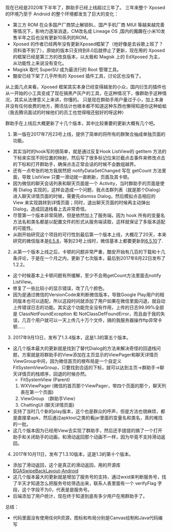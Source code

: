 现在已经是2020年下半年了，群助手已经上线超过三年了。
三年来整个 Xposed 的环境乃至于 Android 的整个环境都发生了巨大的变化：
- 第三方 ROM 在众多国产厂商禁止解锁BL、国产手机厂商 MIUI 等越来越完善等情况下，影响力逐渐消退，CM改名成 Lineage OS ,国内的魔趣在小米10发售半年之后也没有更新10系列的ROM。
- Xposed 的作者已经两年没有更新Xposed框架了（他好像是去谷歌上班了？资料查不到了），原始的版本只支持到8.0后就停止了更新，现在用的 Xposed 的框架已经是第三方的改良版本，以太极和 Magisk 上的 EdXposed 为主，从功能性上来说没有变化。
- Magisk 取代 SuperSU 成为最流行的 Root 管理工具。
- 酷安已经下架了几乎所有的 Xposed 插件工具，讨论区也没有了。

从上面几点来看，Xposed 框架其实本身已经变得越发的小众，国内衍生的插件也从一开始的小工具变成了现在搞黑产灰产的工具，在这种情况下，像群助手这种情况，其实从法律意义上来讲，你懂的。
只是现在群助手用户量过于小，加上本身并没有任何收费的地方，腾讯估计也根本都不知道这种东西也懒得知道你这种蛤蛤（我去腾讯面试的时候他们的员工也觉得哦还挺好的呀这种）

群助手在上线后大概更新了十几个版本，其中比较重要的更新大概有几个吧。
1. 第一版在2017年7月23号上线，提供了简单的将所有的群聚合抽成单独页面的功能。
- 其实当时的hook写的很简单，就是通过反复Hook ListView的 getItem 方法的下标来实现不同位置的映射，然后写了很多标记位来拦截点击事件来修改点击的下标和打开群助手，确保点击正常会话的时候不会数组越界。
- 还有一点夸张的地方我居然把 notifyDataSetChanged 写在 getCount 方法里面，导致 ListView 只要一滑动就一直刷新，页面及其卡顿。
- 因为微信的聊天会话列表和聊天页面是一个 Activity，当时群助手的页面是使用 Dialog 实现的，这样会造成一个问题，我点击群列表（就是那个Dialog）进入聊天详情页面的时候，需要先dismiss Dialog，然后模拟点击相应的 View 来实现跳转到详情页面；同时，退出聊天页面的时候再主动弹出 Dialog，造成回退栈看上去非常奇怪。
- 尽管第一个版本非常简陋，但是依然加上了服务端，因为 hook 所有的变量名方法名和类名都是以配置文件的形式从服务端读取，这样就保证了多版本适配的可能性。
- 从刚开始研究这个项目的可行性到最后第一个版本上线，大概花了20天，本来研究的微信版本是[6.5.8](https://weixin.qq.com/cgi-bin/readtemplate?lang=zh_CN&t=page/faq/android/658/index&faq=android_658)，等到23号上线时，微信基本上都要更新到[6.5.10](https://weixin.qq.com/cgi-bin/readtemplate?lang=zh_CN&t=page/faq/android/6510/index&faq=android_6510)了.

2. 从第一个版本上线之后，卡顿的问题非常严重，酷安开始有几百的下载和十几条评论，于是在一个月之内，更新了七次版本，最后到2017年8月22日发布了1.2.2。
- 这个时候基本上卡顿问题有所缓解，至少不会用getCount方法里面去notify ListView。
- 修复了一些比较小的显示错误，改了几个颜色。
- 因为是通过微信的VersionCode来判断微信版本，导致Google Play用户的相同版本也可以适配，所以这段时间就添加了用户如果在微信里面闪退，就自动上传错误日志的功能。其实这个功能完全没有作用，上传的日志99.99%全部是 ClassNotFoundException 和 NotClassDefFoundError，而且由于我的失误，几百个用户就可以一天上传几十万个文件，搞的我服务器操作ftp异常卡顿……

3. 2017年9月13日，发布了1.3.4版本，这是1.3的第五个版本。
- 这几个版本最大的更新就是找到了替代Dialog的方法来解决奇怪的回退栈问题，方案就是将群助手的View添加在主页显示的ViewPager和聊天详情页ViewGroup中间，因为微信首页的根布局是一个自定义FitSystemViewGroup，只要找到合适的下标，就可以达到主页->群助手->聊天详情页的栈顺序，回退的时候亦然。
    - FitSystemView (Parent)
     1. WXViewPager (微信的首页那个ViewPager，带四个页面的那个，聊天列表在第一个页面)
     2. ViewGroup （群助手View）
     3. ChattingUI (聊天详情页面)
- 支持了当时几个新的play版本，这个也是群众的呼声，但是方法也很麻烦，都是直接拿apk，然后通过apktool之类的看jar里面的变量名和类名，真的难找的一批。
- 这几个版本因为已经用View去实现了群助手，然后还手搓搓的搞了一个打开助手和关闭助手的动画，和滑动返回那个动画不一样，因为毕竟不支持滑动返回。

4. 2017年10月11日，发布了1.3.10版本，这是1.3的第十个版本。
- 添加了滑动返回，这个是真正的滑动返回，用的开源库 [BGASwipeBackLayout-Android](https://github.com/bingoogolapple/BGASwipeBackLayout-Android)
- 这几个版本最大的更新就是增加了服务号的支持，通过wxid来判断服务号，找了半天才知道怎么把服务号给筛选出来，联系人表里面有一个 verifyFlag 字段，这个字段不为0，代表是是服务号。
- 后端添加了用户统计，现在终于知道到底有多少用户在用群助手了。


总结：

- 代码里面没有使用任何R资源，图标和布局分别是Canvas绘制和Java代码编写